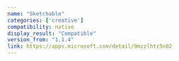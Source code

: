 ```yaml
---
name: "Sketchable"
categories: ['creative']
compatibility: native
display_result: "Compatible"
version_from: "1.1.4"
link: https://apps.microsoft.com/detail/9mzzlhtz5n02
---
```

